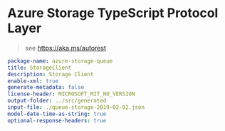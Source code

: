 # Azure Storage TypeScript Protocol Layer

> see https://aka.ms/autorest

```yaml
package-name: azure-storage-queue
title: StorageClient
description: Storage Client
enable-xml: true
generate-metadata: false
license-header: MICROSOFT_MIT_NO_VERSION
output-folder: ../src/generated
input-file: ./queue-storage-2019-02-02.json
model-date-time-as-string: true
optional-response-headers: true
```
